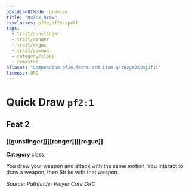 ```yaml
---
obsidianUIMode: preview
title: "Quick Draw"
cssclasses: pf2e,pf2e-spell
tags:
  - trait/gunslinger
  - trait/ranger
  - trait/rogue
  - trait/common
  - category/class
  - remaster
aliases: "Compendium.pf2e.feats-srd.Item.qFt6zyWVX1njJf1l"
license: ORC
---
```

# Quick Draw `pf2:1`
## Feat 2
### [[gunslinger]][[ranger]][[rogue]]

**Category** class; 




You draw your weapon and attack with the same motion. You Interact to draw a weapon, then Strike with that weapon.

*Source: Pathfinder Player Core*
*ORC*